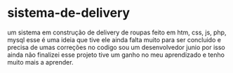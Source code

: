 # sistema-de-delivery
um sistema em construção de delivery de roupas feito em htm, css, js, php, mysql 
esse é uma ideia que tive ele ainda falta muito para ser concluido e precisa de umas correções no codigo
sou um desenvolvedor junio por isso ainda não finalizei esse projeto tive um ganho no meu aprendizado e tenho muito mais a aprender.

